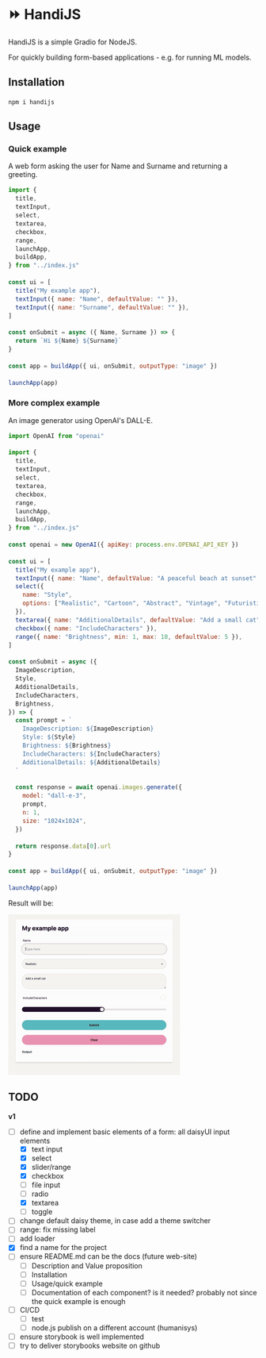 # ⏩ HandiJS

HandiJS is a simple Gradio for NodeJS.

For quickly building form-based applications - e.g. for running ML models.

## Installation

`npm i handijs`

## Usage

### Quick example

A web form asking the user for Name and Surname and returning a greeting.

```javascript
import {
  title,
  textInput,
  select,
  textarea,
  checkbox,
  range,
  launchApp,
  buildApp,
} from "../index.js"

const ui = [
  title("My example app"),
  textInput({ name: "Name", defaultValue: "" }),
  textInput({ name: "Surname", defaultValue: "" }),
]

const onSubmit = async ({ Name, Surname }) => {
  return `Hi ${Name} ${Surname}`
}

const app = buildApp({ ui, onSubmit, outputType: "image" })

launchApp(app)
```

### More complex example

An image generator using OpenAI's DALL-E.

```javascript
import OpenAI from "openai"

import {
  title,
  textInput,
  select,
  textarea,
  checkbox,
  range,
  launchApp,
  buildApp,
} from "../index.js"

const openai = new OpenAI({ apiKey: process.env.OPENAI_API_KEY })

const ui = [
  title("My example app"),
  textInput({ name: "Name", defaultValue: "A peaceful beach at sunset" }),
  select({
    name: "Style",
    options: ["Realistic", "Cartoon", "Abstract", "Vintage", "Futuristic"],
  }),
  textarea({ name: "AdditionalDetails", defaultValue: "Add a small cat" }),
  checkbox({ name: "IncludeCharacters" }),
  range({ name: "Brightness", min: 1, max: 10, defaultValue: 5 }),
]

const onSubmit = async ({
  ImageDescription,
  Style,
  AdditionalDetails,
  IncludeCharacters,
  Brightness,
}) => {
  const prompt = `
    ImageDescription: ${ImageDescription}
    Style: ${Style}
    Brightness: ${Brightness}
    IncludeCharacters: ${IncludeCharacters}
    AdditionalDetails: ${AdditionalDetails} 
  `

  const response = await openai.images.generate({
    model: "dall-e-3",
    prompt,
    n: 1,
    size: "1024x1024",
  })

  return response.data[0].url
}

const app = buildApp({ ui, onSubmit, outputType: "image" })

launchApp(app)
```

Result will be:

<img src="docs/handi-js-example.gif" />

## TODO

**v1**

- [ ] define and implement basic elements of a form: all daisyUI input elements
  - [x] text input
  - [x] select
  - [x] slider/range
  - [x] checkbox
  - [ ] file input
  - [ ] radio
  - [x] textarea
  - [ ] toggle
- [ ] change default daisy theme, in case add a theme switcher
- [ ] range: fix missing label
- [ ] add loader
- [x] find a name for the project
- [ ] ensure README.md can be the docs (future web-site)
  - [ ] Description and Value proposition
  - [ ] Installation
  - [ ] Usage/quick example
  - [ ] Documentation of each component? is it needed? probably not since the quick example is enough
- [ ] CI/CD
  - [ ] test
  - [ ] node.js publish on a different account (humanisys)
- [ ] ensure storybook is well implemented
- [ ] try to deliver storybooks website on github
